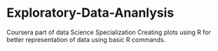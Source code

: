 # Exploratory-Data-Ananlysis
Coursera part of data Science Specialization
Creating plots using R for better representation of data using basic R commands.